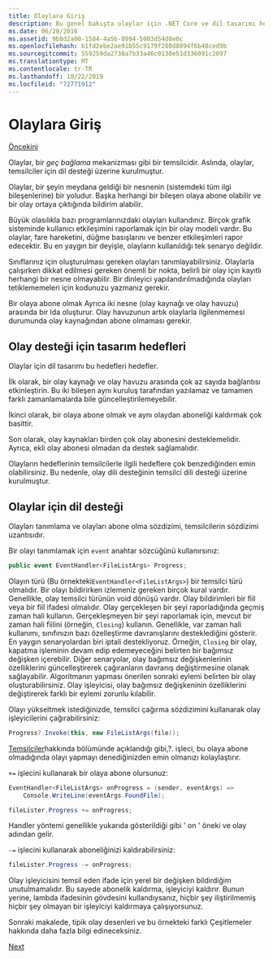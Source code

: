 ```yaml
---
title: Olaylara Giriş
description: Bu genel bakışta olaylar için .NET Core ve dil tasarımı hedeflerimizin olayları hakkında bilgi edinin.
ms.date: 06/20/2016
ms.assetid: 9b8d2a00-1584-4a5b-8994-5003d54d8e0c
ms.openlocfilehash: b1fd2ebe2ae91b55c9179f280d8894f6b40ced9b
ms.sourcegitcommit: 559259da2738a7b33a46c0130e51d336091c2097
ms.translationtype: MT
ms.contentlocale: tr-TR
ms.lasthandoff: 10/22/2019
ms.locfileid: "72771912"
---
```

# <a name="introduction-to-events"></a>Olaylara Giriş

[Öncekini](delegates-patterns.md)

Olaylar, bir *geç bağlama* mekanizması gibi bir temsilcidir. Aslında, olaylar, temsilciler için dil desteği üzerine kurulmuştur.

Olaylar, bir şeyin meydana geldiği bir nesnenin (sistemdeki tüm ilgi bileşenlerine) bir yoludur. Başka herhangi bir bileşen olaya abone olabilir ve bir olay ortaya çıktığında bildirim alabilir.

Büyük olasılıkla bazı programlarınızdaki olayları kullandınız. Birçok grafik sisteminde kullanıcı etkileşimini raporlamak için bir olay modeli vardır. Bu olaylar, fare hareketini, düğme basışlarını ve benzer etkileşimleri rapor edecektir. Bu en yaygın bir deyişle, olayların kullanıldığı tek senaryo değildir.

Sınıflarınız için oluşturulması gereken olayları tanımlayabilirsiniz. Olaylarla çalışırken dikkat edilmesi gereken önemli bir nokta, belirli bir olay için kayıtlı herhangi bir nesne olmayabilir. Bir dinleyici yapılandırılmadığında olayları tetiklememeleri için kodunuzu yazmanız gerekir.

Bir olaya abone olmak Ayrıca iki nesne (olay kaynağı ve olay havuzu) arasında bir Ida oluşturur. Olay havuzunun artık olaylarla ilgilenmemesi durumunda olay kaynağından abone olmaması gerekir.

## <a name="design-goals-for-event-support"></a>Olay desteği için tasarım hedefleri

Olaylar için dil tasarımı bu hedefleri hedefler.

İlk olarak, bir olay kaynağı ve olay havuzu arasında çok az sayıda bağlantısı etkinleştirin. Bu iki bileşen aynı kuruluş tarafından yazılamaz ve tamamen farklı zamanlamalarda bile güncelleştirilemeyebilir.

İkinci olarak, bir olaya abone olmak ve aynı olaydan aboneliği kaldırmak çok basittir.

Son olarak, olay kaynakları birden çok olay abonesini desteklemelidir. Ayrıca, ekli olay abonesi olmadan da destek sağlamalıdır.

Olayların hedeflerinin temsilcilerle ilgili hedeflere çok benzediğinden emin olabilirsiniz.
Bu nedenle, olay dili desteğinin temsilci dili desteği üzerine kurulmuştur.

## <a name="language-support-for-events"></a>Olaylar için dil desteği

Olayları tanımlama ve olayları abone olma sözdizimi, temsilcilerin sözdizimi uzantısıdır.

Bir olayı tanımlamak için `event` anahtar sözcüğünü kullanırsınız:

```csharp
public event EventHandler<FileListArgs> Progress;
```

Olayın türü (Bu örnekteki`EventHandler<FileListArgs>`) bir temsilci türü olmalıdır. Bir olayı bildirirken izlemeniz gereken birçok kural vardır. Genellikle, olay temsilci türünün void dönüşü vardır.
Olay bildirimleri bir fiil veya bir fiil ifadesi olmalıdır.
Olay gerçekleşen bir şeyi raporladığında geçmiş zaman hali kullanın. Gerçekleşmeyen bir şeyi raporlamak için, mevcut bir zaman hali fiilini (örneğin, `Closing`) kullanın. Genellikle, var zaman hali kullanımı, sınıfınızın bazı özelleştirme davranışlarını desteklediğini gösterir. En yaygın senaryolardan biri iptali destekliyoruz. Örneğin, `Closing` bir olay, kapatma işleminin devam edip edemeyeceğini belirten bir bağımsız değişken içerebilir.  Diğer senaryolar, olay bağımsız değişkenlerinin özelliklerini güncelleştirerek çağıranların davranış değiştirmesine olanak sağlayabilir. Algoritmanın yapması önerilen sonraki eylemi belirten bir olay oluşturabilirsiniz. Olay işleyicisi, olay bağımsız değişkeninin özelliklerini değiştirerek farklı bir eylemi zorunlu kılabilir.

Olayı yükseltmek istediğinizde, temsilci çağırma sözdizimini kullanarak olay işleyicilerini çağırabilirsiniz:

```csharp
Progress?.Invoke(this, new FileListArgs(file));
```

[Temsilciler](delegates-patterns.md)hakkında bölümünde açıklandığı gibi,?.
işleci, bu olaya abone olmadığında olayı yapmayı denediğinizden emin olmanızı kolaylaştırır.
 
`+=` işlecini kullanarak bir olaya abone olursunuz:

```csharp
EventHandler<FileListArgs> onProgress = (sender, eventArgs) => 
    Console.WriteLine(eventArgs.FoundFile);

fileLister.Progress += onProgress;
```

Handler yöntemi genellikle yukarıda gösterildiği gibi ' on ' öneki ve olay adından gelir.

`-=` işlecini kullanarak aboneliğinizi kaldırabilirsiniz:

```csharp
fileLister.Progress -= onProgress;
```

Olay işleyicisini temsil eden ifade için yerel bir değişken bildirdiğim unutulmamalıdır. Bu sayede abonelik kaldırma, işleyiciyi kaldırır.
Bunun yerine, lambda ifadesinin gövdesini kullandıysanız, hiçbir şey iliştirilmemiş hiçbir şey olmayan bir işleyiciyi kaldırmaya çalışıyorsunuz.

Sonraki makalede, tipik olay desenleri ve bu örnekteki farklı Çeşitlemeler hakkında daha fazla bilgi edineceksiniz.

[Next](event-pattern.md)
